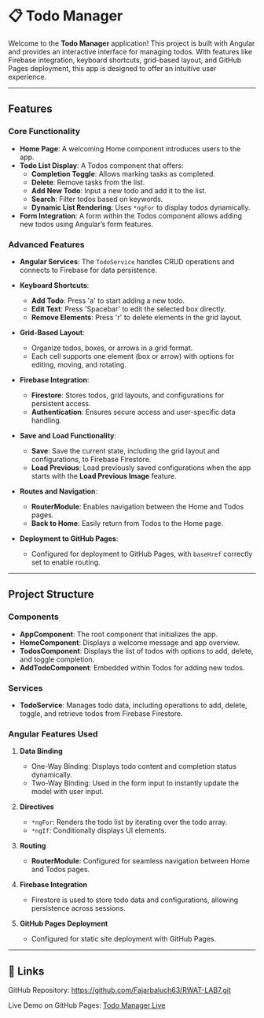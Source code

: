# 📋 Todo Manager

Welcome to the **Todo Manager** application! This project is built with Angular and provides an interactive interface for managing todos. With features like Firebase integration, keyboard shortcuts, grid-based layout, and GitHub Pages deployment, this app is designed to offer an intuitive user experience.

---

##  Features

###  Core Functionality

- **Home Page**: A welcoming Home component introduces users to the app.
- **Todo List Display**: A Todos component that offers:
  - **Completion Toggle**: Allows marking tasks as completed.
  - **Delete**: Remove tasks from the list.
  - **Add New Todo**: Input a new todo and add it to the list.
  - **Search**: Filter todos based on keywords.
  - **Dynamic List Rendering**: Uses `*ngFor` to display todos dynamically.
- **Form Integration**: A form within the Todos component allows adding new todos using Angular’s form features.

###  Advanced Features

- **Angular Services**: The `TodoService` handles CRUD operations and connects to Firebase for data persistence.
- **Keyboard Shortcuts**:
  - **Add Todo**: Press 'a' to start adding a new todo.
  - **Edit Text**: Press 'Spacebar' to edit the selected box directly.
  - **Remove Elements**: Press 'r' to delete elements in the grid layout.

- **Grid-Based Layout**:
  - Organize todos, boxes, or arrows in a grid format.
  - Each cell supports one element (box or arrow) with options for editing, moving, and rotating.

- **Firebase Integration**:
  - **Firestore**: Stores todos, grid layouts, and configurations for persistent access.
  - **Authentication**: Ensures secure access and user-specific data handling.

- **Save and Load Functionality**:
  - **Save**: Save the current state, including the grid layout and configurations, to Firebase Firestore.
  - **Load Previous**: Load previously saved configurations when the app starts with the **Load Previous Image** feature.

- **Routes and Navigation**:
  - **RouterModule**: Enables navigation between the Home and Todos pages.
  - **Back to Home**: Easily return from Todos to the Home page.

- **Deployment to GitHub Pages**:
  - Configured for deployment to GitHub Pages, with `baseHref` correctly set to enable routing.

---

##  Project Structure

### Components

- **AppComponent**: The root component that initializes the app.
- **HomeComponent**: Displays a welcome message and app overview.
- **TodosComponent**: Displays the list of todos with options to add, delete, and toggle completion.
- **AddTodoComponent**: Embedded within Todos for adding new todos.

### Services

- **TodoService**: Manages todo data, including operations to add, delete, toggle, and retrieve todos from Firebase Firestore.

### Angular Features Used

1. **Data Binding**
   - One-Way Binding: Displays todo content and completion status dynamically.
   - Two-Way Binding: Used in the form input to instantly update the model with user input.

2. **Directives**
   - `*ngFor`: Renders the todo list by iterating over the todo array.
   - `*ngIf`: Conditionally displays UI elements.

3. **Routing**
   - **RouterModule**: Configured for seamless navigation between Home and Todos pages.

4. **Firebase Integration**
   - Firestore is used to store todo data and configurations, allowing persistence across sessions.

5. **GitHub Pages Deployment**
   - Configured for static site deployment with GitHub Pages.

---



## 🔗 Links
GitHub Repository: https://github.com/Fajarbaluch63/RWAT-LAB7.git

Live Demo on GitHub Pages: [Todo Manager Live](https://fajarbaluch63.github.io/RWAT-LAB7/)


